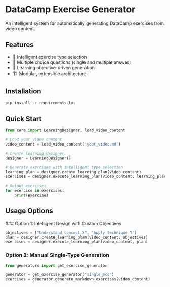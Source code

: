 # DataCamp Exercise Generator

An intelligent system for automatically generating DataCamp exercises from video content.

## Features
- 🤖 Intelligent exercise type selection
- 📝 Multiple choice questions (single and multiple answer)
- 🎯 Learning objective-driven generation  
- 🏗️ Modular, extensible architecture

## Installation
```bash
pip install -r requirements.txt
```

## Quick Start
```python
from core import LearningDesigner, load_video_content

# Load your video content
video_content = load_video_content('your_video.md')

# Create learning designer
designer = LearningDesigner()

# Generate exercises with intelligent type selection
learning_plan = designer.create_learning_plan(video_content)
exercises = designer.execute_learning_plan(video_content, learning_plan)

# Output exercises
for exercise in exercises:
    print(exercise)
```

## Usage Options

### Option 1: Intelligent Design with Custom Objectives

```python
objectives = ["Understand concept X", "Apply technique Y"]
plan = designer.create_learning_plan(video_content, objectives)
exercises = designer.execute_learning_plan(video_content, plan)
```

### Option 2: Manual Single-Type Generation

```python
from generators import get_exercise_generator

generator = get_exercise_generator("single_mcq")
exercises = generator.generate_markdown_exercises(video_content)
```
